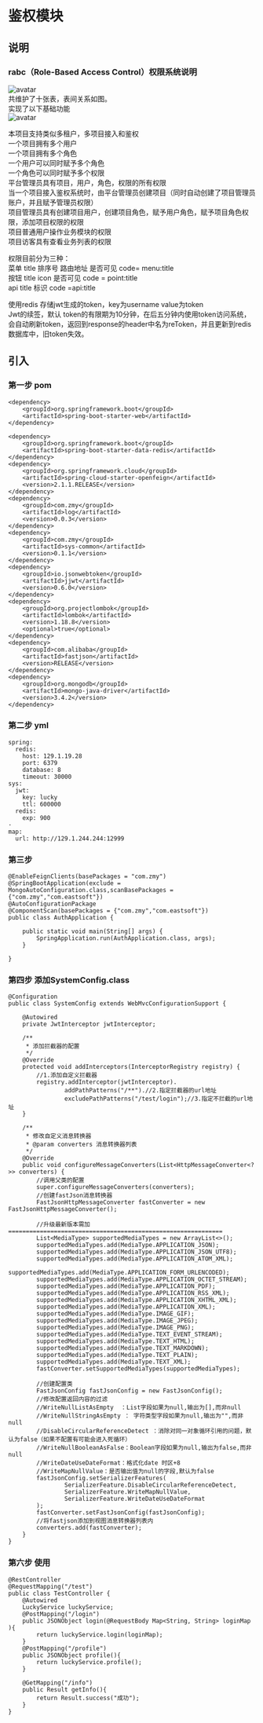 # 鉴权模块
## 说明
### rabc（Role-Based Access Control）权限系统说明  
 ![avatar](https://github.com/Zmydhy/auth/blob/master/img/relation.png?raw=true)   
共维护了十张表，表间关系如图。  
实现了以下基础功能     
![avatar](https://github.com/Zmydhy/auth/blob/master/img/permission.png?raw=true)   

本项目支持类似多租户，多项目接入和鉴权    
一个项目拥有多个用户  
一个项目拥有多个角色  
一个用户可以同时赋予多个角色  
一个角色可以同时赋予多个权限  
平台管理员具有项目，用户，角色，权限的所有权限  
当一个项目接入鉴权系统时，由平台管理员创建项目（同时自动创建了项目管理员账户，并且赋予管理员权限）   
项目管理员具有创建项目用户，创建项目角色，赋予用户角色，赋予项目角色权限，添加项目权限的权限              
项目普通用户操作业务模块的权限   
项目访客具有查看业务列表的权限    

权限目前分为三种：  
菜单  title 排序号 路由地址 是否可见 code= menu:title   
按钮  title  icon  是否可见  code = point:title   
api	title  标识   code =api:title    


使用redis 存储jwt生成的token，key为username  value为token   
Jwt的续签，默认 token的有限期为10分钟，在后五分钟内使用token访问系统，会自动刷新token，返回到response的header中名为reToken，并且更新到redis数据库中，旧token失效。

## 引入  
### 第一步 pom    
```
<dependency>
    <groupId>org.springframework.boot</groupId>
    <artifactId>spring-boot-starter-web</artifactId>
</dependency>

<dependency>
    <groupId>org.springframework.boot</groupId>
    <artifactId>spring-boot-starter-data-redis</artifactId>
</dependency>
<dependency>
    <groupId>org.springframework.cloud</groupId>
    <artifactId>spring-cloud-starter-openfeign</artifactId>
    <version>2.1.1.RELEASE</version>
</dependency>
<dependency>
    <groupId>com.zmy</groupId>
    <artifactId>log</artifactId>
    <version>0.0.3</version>
</dependency>
<dependency>
    <groupId>com.zmy</groupId>
    <artifactId>sys-common</artifactId>
    <version>0.1.1</version>
</dependency>
<dependency>
    <groupId>io.jsonwebtoken</groupId>
    <artifactId>jjwt</artifactId>
    <version>0.6.0</version>
</dependency>
<dependency>
    <groupId>org.projectlombok</groupId>
    <artifactId>lombok</artifactId>
    <version>1.18.8</version>
    <optional>true</optional>
</dependency>
<dependency>
    <groupId>com.alibaba</groupId>
    <artifactId>fastjson</artifactId>
    <version>RELEASE</version>
</dependency>
<dependency>
    <groupId>org.mongodb</groupId>
    <artifactId>mongo-java-driver</artifactId>
    <version>3.4.2</version>
</dependency>
```
### 第二步  yml
```
spring:
  redis:
    host: 129.1.19.28
    port: 6379
    database: 8
    timeout: 30000
sys:
  jwt:
    key: lucky
    ttl: 600000
  redis:
    exp: 900
·
map:
  url: http://129.1.244.244:12999
```
### 第三步  
```
@EnableFeignClients(basePackages = "com.zmy")
@SpringBootApplication(exclude = MongoAutoConfiguration.class,scanBasePackages = {"com.zmy","com.eastsoft"})
@AutoConfigurationPackage
@ComponentScan(basePackages = {"com.zmy","com.eastsoft"})
public class AuthApplication {

    public static void main(String[] args) {
        SpringApplication.run(AuthApplication.class, args);
    }

}
```
### 第四步  添加SystemConfig.class
```
@Configuration
public class SystemConfig extends WebMvcConfigurationSupport {

    @Autowired
    private JwtInterceptor jwtInterceptor;

    /**
     * 添加拦截器的配置
     */
    @Override
    protected void addInterceptors(InterceptorRegistry registry) {
        //1.添加自定义拦截器
        registry.addInterceptor(jwtInterceptor).
                addPathPatterns("/**").//2.指定拦截器的url地址
                excludePathPatterns("/test/login");//3.指定不拦截的url地址
    }

    /**
     * 修改自定义消息转换器
     * @param converters 消息转换器列表
     */
    @Override
    public void configureMessageConverters(List<HttpMessageConverter<?>> converters) {
        //调用父类的配置
        super.configureMessageConverters(converters);
        //创建fastJson消息转换器
        FastJsonHttpMessageConverter fastConverter = new FastJsonHttpMessageConverter();

        //升级最新版本需加=============================================================
        List<MediaType> supportedMediaTypes = new ArrayList<>();
        supportedMediaTypes.add(MediaType.APPLICATION_JSON);
        supportedMediaTypes.add(MediaType.APPLICATION_JSON_UTF8);
        supportedMediaTypes.add(MediaType.APPLICATION_ATOM_XML);
        supportedMediaTypes.add(MediaType.APPLICATION_FORM_URLENCODED);
        supportedMediaTypes.add(MediaType.APPLICATION_OCTET_STREAM);
        supportedMediaTypes.add(MediaType.APPLICATION_PDF);
        supportedMediaTypes.add(MediaType.APPLICATION_RSS_XML);
        supportedMediaTypes.add(MediaType.APPLICATION_XHTML_XML);
        supportedMediaTypes.add(MediaType.APPLICATION_XML);
        supportedMediaTypes.add(MediaType.IMAGE_GIF);
        supportedMediaTypes.add(MediaType.IMAGE_JPEG);
        supportedMediaTypes.add(MediaType.IMAGE_PNG);
        supportedMediaTypes.add(MediaType.TEXT_EVENT_STREAM);
        supportedMediaTypes.add(MediaType.TEXT_HTML);
        supportedMediaTypes.add(MediaType.TEXT_MARKDOWN);
        supportedMediaTypes.add(MediaType.TEXT_PLAIN);
        supportedMediaTypes.add(MediaType.TEXT_XML);
        fastConverter.setSupportedMediaTypes(supportedMediaTypes);

        //创建配置类
        FastJsonConfig fastJsonConfig = new FastJsonConfig();
        //修改配置返回内容的过滤
        //WriteNullListAsEmpty  ：List字段如果为null,输出为[],而非null
        //WriteNullStringAsEmpty ： 字符类型字段如果为null,输出为"",而非null
        //DisableCircularReferenceDetect ：消除对同一对象循环引用的问题，默认为false（如果不配置有可能会进入死循环）
        //WriteNullBooleanAsFalse：Boolean字段如果为null,输出为false,而非null
        //WriteDateUseDateFormat：格式化date 时区+8
        //WriteMapNullValue：是否输出值为null的字段,默认为false
        fastJsonConfig.setSerializerFeatures(
                SerializerFeature.DisableCircularReferenceDetect,
                SerializerFeature.WriteMapNullValue,
                SerializerFeature.WriteDateUseDateFormat
        );
        fastConverter.setFastJsonConfig(fastJsonConfig);
        //将fastjson添加到视图消息转换器列表内
        converters.add(fastConverter);
    }
}
```
### 第六步 使用
```
@RestController
@RequestMapping("/test")
public class TestController {
    @Autowired
    LuckyService luckyService;
    @PostMapping("/login")
    public JSONObject login(@RequestBody Map<String, String> loginMap ){
        return luckyService.login(loginMap);
    }
    @PostMapping("/profile")
    public JSONObject profile(){
        return luckyService.profile();
    }

    @GetMapping("/info")
    public Result getInfo(){
        return Result.success("成功");
    }
}
```
